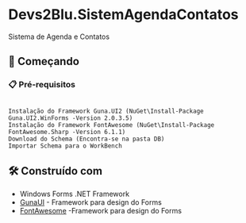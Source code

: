 # Devs2Blu.SistemAgendaContatos

Sistema de Agenda e Contatos

## 🚀 Começando

### 📋 Pré-requisitos


```

Instalação do Framework Guna.UI2 (NuGet\Install-Package Guna.UI2.WinForms -Version 2.0.3.5) 
Instalação do Framework FontAwesome (NuGet\Install-Package FontAwesome.Sharp -Version 6.1.1)
Download do Schema (Encontra-se na pasta DB)
Importar Schema para o WorkBench
```


## 🛠️ Construído com

* Windows Forms .NET Framework
* [GunaUI](https://gunaui.com) - Framework para design do Forms
* [FontAwesome](https://fontawesome.com) -Framework para design do Forms


